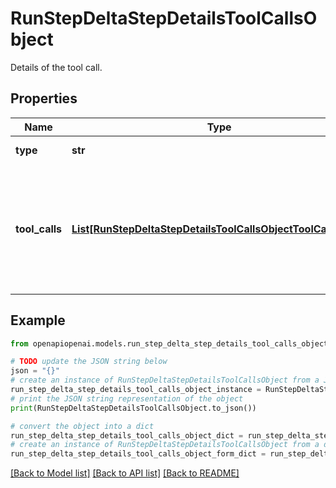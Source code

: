 # RunStepDeltaStepDetailsToolCallsObject

Details of the tool call.

## Properties

Name | Type | Description | Notes
------------ | ------------- | ------------- | -------------
**type** | **str** | Always &#x60;tool_calls&#x60;. | 
**tool_calls** | [**List[RunStepDeltaStepDetailsToolCallsObjectToolCallsInner]**](RunStepDeltaStepDetailsToolCallsObjectToolCallsInner.md) | An array of tool calls the run step was involved in. These can be associated with one of three types of tools: &#x60;code_interpreter&#x60;, &#x60;retrieval&#x60;, or &#x60;function&#x60;.  | [optional] 

## Example

```python
from openapiopenai.models.run_step_delta_step_details_tool_calls_object import RunStepDeltaStepDetailsToolCallsObject

# TODO update the JSON string below
json = "{}"
# create an instance of RunStepDeltaStepDetailsToolCallsObject from a JSON string
run_step_delta_step_details_tool_calls_object_instance = RunStepDeltaStepDetailsToolCallsObject.from_json(json)
# print the JSON string representation of the object
print(RunStepDeltaStepDetailsToolCallsObject.to_json())

# convert the object into a dict
run_step_delta_step_details_tool_calls_object_dict = run_step_delta_step_details_tool_calls_object_instance.to_dict()
# create an instance of RunStepDeltaStepDetailsToolCallsObject from a dict
run_step_delta_step_details_tool_calls_object_form_dict = run_step_delta_step_details_tool_calls_object.from_dict(run_step_delta_step_details_tool_calls_object_dict)
```
[[Back to Model list]](../README.md#documentation-for-models) [[Back to API list]](../README.md#documentation-for-api-endpoints) [[Back to README]](../README.md)


